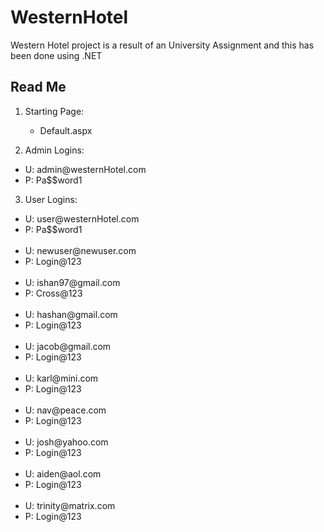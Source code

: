 # WesternHotel
Western Hotel project is a result of an University Assignment and this has been done using .NET


<h2>Read Me</h2>

1. Starting Page:
	- Default.aspx


2. Admin Logins:

<ul>
<li>U: admin@westernHotel.com</li>
<li>P: Pa$$word1</li>
</ul>

3. User Logins:

<ul>
   <li>
    U: user@westernHotel.com</li>
    <li>P: Pa$$word1</li>
    <br/>
    <li>U: newuser@newuser.com</li>
    <li>P: Login@123</li>
    <br/>
    <li>U: ishan97@gmail.com</li>
    <li>P: Cross@123</li>
    <br>
    <li>U: hashan@gmail.com</li>
    <li>P: Login@123</li>
    <br>
    <li>U: jacob@gmail.com</li>
    <li>P: Login@123</li>
    <br>
    <li>U: karl@mini.com</li>
    <li>P: Login@123</li>
    <br>
    <li>U: nav@peace.com</li>
    <li>P: Login@123</li>
    <br>
    <li>U: josh@yahoo.com</li>
    <li>P: Login@123</li>
    <br>
    <li>U: aiden@aol.com</li>
    <li>P: Login@123</li>
    <br>
    <li>U: trinity@matrix.com</li>
    <li>P: Login@123</li>
    </ul>


